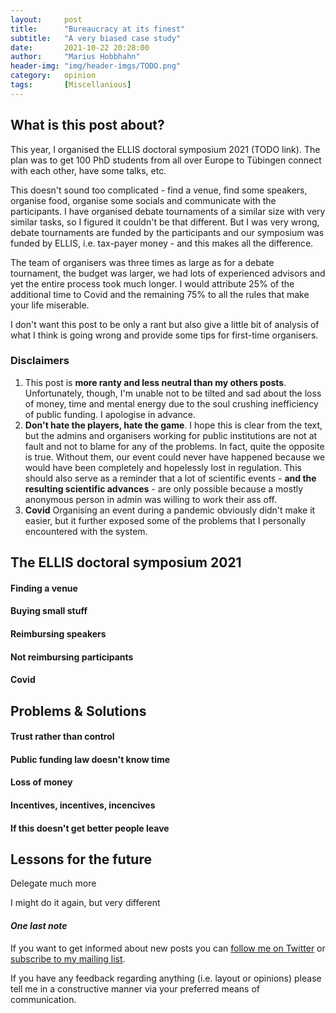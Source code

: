 ```yaml
---
layout:     post
title:      "Bureaucracy at its finest"
subtitle:   "A very biased case study"
date:       2021-10-22 20:28:00
author:     "Marius Hobbhahn"
header-img: "img/header-imgs/TODO.png"
category:   opinion
tags:       [Miscellanious]
---
```


## **What is this post about?**

This year, I organised the ELLIS doctoral symposium 2021 (TODO link). The plan was to get 100 PhD students from all over Europe to Tübingen connect with each other, have some talks, etc. 

This doesn't sound too complicated - find a venue, find some speakers, organise food, organise some socials and communicate with the participants. I have organised debate tournaments of a similar size with very similar tasks, so I figured it couldn't be that different. But I was very wrong, debate tournaments are funded by the participants and our symposium was funded by ELLIS, i.e. tax-payer money - and this makes all the difference. 

The team of organisers was three times as large as for a debate tournament, the budget was larger, we had lots of experienced advisors and yet the entire process took much longer. I would attribute 25% of the additional time to Covid and the remaining 75% to all the rules that make your life miserable. 

I don't want this post to be only a rant but also give a little bit of analysis of what I think is going wrong and provide some tips for first-time organisers.

### Disclaimers

1. This post is **more ranty and less neutral than my others posts**. Unfortunately, though, I'm unable not to be tilted and sad about the loss of money, time and mental energy due to the soul crushing inefficiency of public funding. I apologise in advance. 
2. **Don't hate the players, hate the game**. I hope this is clear from the text, but the admins and organisers working for public institutions are not at fault and not to blame for any of the problems. In fact, quite the opposite is true. Without them, our event could never have happened because we would have been completely and hopelessly lost in regulation. This should also serve as a reminder that a lot of scientific events - **and the resulting scientific advances** - are only possible because a mostly anonymous person in admin was willing to work their ass off.
3. **Covid** Organising an event during a pandemic obviously didn't make it easier, but it further exposed some of the problems that I personally encountered with the system.  

## The ELLIS doctoral symposium 2021

#### Finding a venue

#### Buying small stuff

#### Reimbursing speakers

#### Not reimbursing participants

#### Covid


## Problems & Solutions

#### Trust rather than control

#### Public funding law doesn't know time

#### Loss of money

#### Incentives, incentives, incencives

#### If this doesn't get better people leave


## Lessons for the future

Delegate much more

I might do it again, but very different




#### ***One last note***

If you want to get informed about new posts you can <a href='https://twitter.com/MariusHobbhahn'>follow me on Twitter</a> or <a href='http://www.mariushobbhahn.com/subscribe/'>subscribe to my mailing list</a>.

If you have any feedback regarding anything (i.e. layout or opinions) please tell me in a constructive manner via your preferred means of communication.
